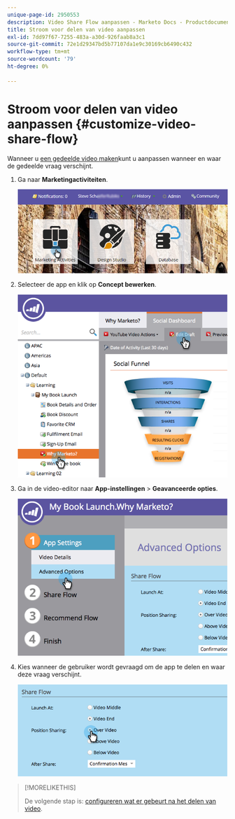 ```yaml
---
unique-page-id: 2950553
description: Video Share Flow aanpassen - Marketo Docs - Productdocumentatie
title: Stroom voor delen van video aanpassen
exl-id: 7dd97f67-7255-483a-a30d-926faab8a3c1
source-git-commit: 72e1d29347bd5b77107da1e9c30169cb6490c432
workflow-type: tm+mt
source-wordcount: '79'
ht-degree: 0%

---
```


# Stroom voor delen van video aanpassen {#customize-video-share-flow}

Wanneer u [een gedeelde video maken](/help/marketo/product-docs/demand-generation/landing-pages/free-form-landing-pages/add-a-video-to-a-free-form-landing-page.md)kunt u aanpassen wanneer en waar de gedeelde vraag verschijnt.

1. Ga naar **Marketingactiviteiten**.

   ![](assets/login-marketing-activities-2.png)

1. Selecteer de app en klik op **Concept bewerken**.

   ![](assets/image2014-9-22-16-3a40-3a41.png)

1. Ga in de video-editor naar **App-instellingen** > **Geavanceerde opties**.

   ![](assets/image2014-9-22-16-3a41-3a3.png)

1. Kies wanneer de gebruiker wordt gevraagd om de app te delen en waar deze vraag verschijnt.

   ![](assets/image2014-9-22-16-3a41-3a20.png)

>[!MORELIKETHIS]
>
>De volgende stap is: [configureren wat er gebeurt na het delen van video](/help/marketo/product-docs/demand-generation/social/configuring-social-actions/configure-after-share-prompts.md).
